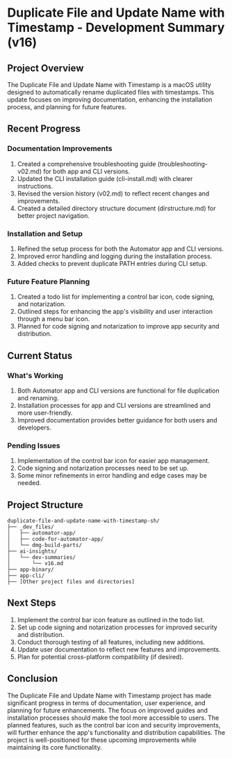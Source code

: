 # Duplicate File and Update Name with Timestamp - Development Summary (v16)

## Project Overview
The Duplicate File and Update Name with Timestamp is a macOS utility designed to automatically rename duplicated files with timestamps. This update focuses on improving documentation, enhancing the installation process, and planning for future features.

## Recent Progress

### Documentation Improvements
1. Created a comprehensive troubleshooting guide (troubleshooting-v02.md) for both app and CLI versions.
2. Updated the CLI installation guide (cli-install.md) with clearer instructions.
3. Revised the version history (v02.md) to reflect recent changes and improvements.
4. Created a detailed directory structure document (dirstructure.md) for better project navigation.

### Installation and Setup
1. Refined the setup process for both the Automator app and CLI versions.
2. Improved error handling and logging during the installation process.
3. Added checks to prevent duplicate PATH entries during CLI setup.

### Future Feature Planning
1. Created a todo list for implementing a control bar icon, code signing, and notarization.
2. Outlined steps for enhancing the app's visibility and user interaction through a menu bar icon.
3. Planned for code signing and notarization to improve app security and distribution.

## Current Status

### What's Working
1. Both Automator app and CLI versions are functional for file duplication and renaming.
2. Installation processes for app and CLI versions are streamlined and more user-friendly.
3. Improved documentation provides better guidance for both users and developers.

### Pending Issues
1. Implementation of the control bar icon for easier app management.
2. Code signing and notarization processes need to be set up.
3. Some minor refinements in error handling and edge cases may be needed.

## Project Structure
```
duplicate-file-and-update-name-with-timestamp-sh/
├── _dev_files/
│   ├── automator-app/
│   ├── code-for-automator-app/
│   └── dmg-build-parts/
├── ai-insights/
│   └── dev-summaries/
│       └── v16.md
├── app-binary/
├── app-cli/
├── [Other project files and directories]
```

## Next Steps
1. Implement the control bar icon feature as outlined in the todo list.
2. Set up code signing and notarization processes for improved security and distribution.
3. Conduct thorough testing of all features, including new additions.
4. Update user documentation to reflect new features and improvements.
5. Plan for potential cross-platform compatibility (if desired).

## Conclusion
The Duplicate File and Update Name with Timestamp project has made significant progress in terms of documentation, user experience, and planning for future enhancements. The focus on improved guides and installation processes should make the tool more accessible to users. The planned features, such as the control bar icon and security improvements, will further enhance the app's functionality and distribution capabilities. The project is well-positioned for these upcoming improvements while maintaining its core functionality.
